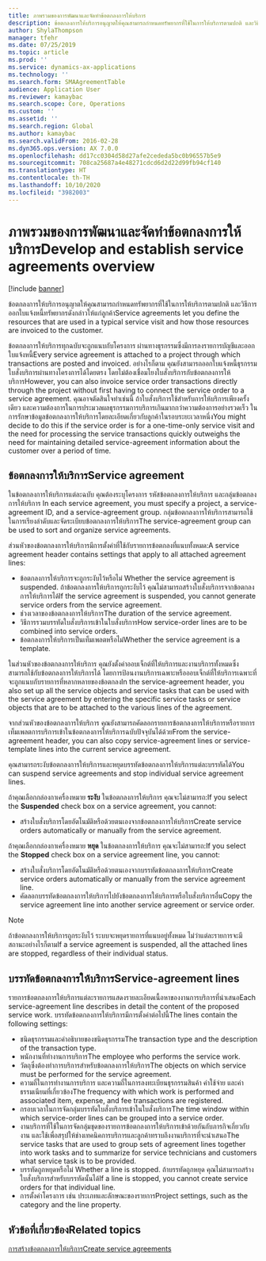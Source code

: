 ```yaml
---
title: ภาพรวมของการพัฒนาและจัดทำข้อตกลงการให้บริการ
description: ข้อตกลงการให้บริการอนุญาตให้คุณสามารถกำหนดทรัพยากรที่ใช้ในการให้บริการตามปกติ และวิธีการออกใบแจ้งหนี้ทรัพยากรดังกล่าวให้แก่ลูกค้า
author: ShylaThompson
manager: tfehr
ms.date: 07/25/2019
ms.topic: article
ms.prod: ''
ms.service: dynamics-ax-applications
ms.technology: ''
ms.search.form: SMAAgreementTable
audience: Application User
ms.reviewer: kamaybac
ms.search.scope: Core, Operations
ms.custom: ''
ms.assetid: ''
ms.search.region: Global
ms.author: kamaybac
ms.search.validFrom: 2016-02-28
ms.dyn365.ops.version: AX 7.0.0
ms.openlocfilehash: dd17cc0304d58d27afe2cededa5bc0b96557b5e9
ms.sourcegitcommit: 708ca25687a4e48271cdcd6d2d22d99fb94cf140
ms.translationtype: HT
ms.contentlocale: th-TH
ms.lasthandoff: 10/10/2020
ms.locfileid: "3982003"
---
```

# <a name="develop-and-establish-service-agreements-overview"></a><span data-ttu-id="885ba-103">ภาพรวมของการพัฒนาและจัดทำข้อตกลงการให้บริการ</span><span class="sxs-lookup"><span data-stu-id="885ba-103">Develop and establish service agreements overview</span></span>

[!include [banner](../includes/banner.md)]

<span data-ttu-id="885ba-104">ข้อตกลงการให้บริการอนุญาตให้คุณสามารถกำหนดทรัพยากรที่ใช้ในการให้บริการตามปกติ และวิธีการออกใบแจ้งหนี้ทรัพยากรดังกล่าวให้แก่ลูกค้า</span><span class="sxs-lookup"><span data-stu-id="885ba-104">Service agreements let you define the resources that are used in a typical service visit and how those resources are invoiced to the customer.</span></span>

<span data-ttu-id="885ba-105">ข้อตกลงการให้บริการทุกฉบับจะถูกแนบกับโครงการ ผ่านทางธุรกรรมซึ่งมีการลงรายการบัญชีและออกใบแจ้งหนี้</span><span class="sxs-lookup"><span data-stu-id="885ba-105">Every service agreement is attached to a project through which transactions are posted and invoiced.</span></span> <span data-ttu-id="885ba-106">อย่างไรก็ตาม คุณยังสามารถออกใบแจ้งหนี้ธุรกรรมใบสั่งบริการผ่านทางโครงการได้โดยตรง โดยไม่ต้องเชื่อมโยงใบสั่งบริการกับข้อตกลงการให้บริการ</span><span class="sxs-lookup"><span data-stu-id="885ba-106">However, you can also invoice service order transactions directly through the project without first having to connect the service order to a service agreement.</span></span> <span data-ttu-id="885ba-107">คุณอาจตัดสินใจทำเช่นนี้ ถ้าใบสั่งบริการใช้สำหรับการให้บริการเพียงครั้งเดียว และความต้องการในการประมวลผลธุรกรรมการบริการเกินมากกว่าความต้องการอย่างรวดเร็ว ในการรักษาข้อมูลข้อตกลงการให้บริการโดยละเอียดเกี่ยวกับลูกค้าในรอบระยะเวลาหนึ่ง</span><span class="sxs-lookup"><span data-stu-id="885ba-107">You might decide to do this if the service order is for a one-time-only service visit and the need for processing the service transactions quickly outweighs the need for maintaining detailed service-agreement information about the customer over a period of time.</span></span>

## <a name="service-agreement"></a><span data-ttu-id="885ba-108">ข้อตกลงการให้บริการ</span><span class="sxs-lookup"><span data-stu-id="885ba-108">Service agreement</span></span>

<span data-ttu-id="885ba-109">ในข้อตกลงการให้บริการแต่ละฉบับ คุณต้องระบุโครงการ รหัสข้อตกลงการให้บริการ และกลุ่มข้อตกลงการให้บริการ </span><span class="sxs-lookup"><span data-stu-id="885ba-109">In each service agreement, you must specify a project, a service-agreement ID, and a service-agreement group.</span></span> <span data-ttu-id="885ba-110">กลุ่มข้อตกลงการให้บริการสามารถใช้ในการเรียงลำดับและจัดระเบียบข้อตกลงการให้บริการ</span><span class="sxs-lookup"><span data-stu-id="885ba-110">The service-agreement group can be used to sort and organize service agreements.</span></span>

<span data-ttu-id="885ba-111">ส่วนหัวของข้อตกลงการให้บริการมีการตั้งค่าที่ใช้กับรายการข้อตกลงที่แนบทั้งหมด:</span><span class="sxs-lookup"><span data-stu-id="885ba-111">A service agreement header contains settings that apply to all attached agreement lines:</span></span>

-  <span data-ttu-id="885ba-112">ข้อตกลงการให้บริการจะถูกระงับไว้หรือไม่ </span><span class="sxs-lookup"><span data-stu-id="885ba-112">Whether the service agreement is suspended.</span></span> <span data-ttu-id="885ba-113">ถ้าข้อตกลงการให้บริการถูกระงับไว้ คุณไม่สามารถสร้างใบสั่งบริการจากข้อตกลงการให้บริการได้</span><span class="sxs-lookup"><span data-stu-id="885ba-113">If the service agreement is suspended, you cannot generate service orders from the service agreement.</span></span>
-  <span data-ttu-id="885ba-114">ช่วงเวลาของข้อตกลงการให้บริการ</span><span class="sxs-lookup"><span data-stu-id="885ba-114">The duration of the service agreement.</span></span>
-  <span data-ttu-id="885ba-115">วิธีการรวมบรรทัดใบสั่งบริการเข้าในใบสั่งบริการ</span><span class="sxs-lookup"><span data-stu-id="885ba-115">How service-order lines are to be combined into service orders.</span></span>
-  <span data-ttu-id="885ba-116">ข้อตกลงการให้บริการเป็นเท็มเพลตหรือไม่</span><span class="sxs-lookup"><span data-stu-id="885ba-116">Whether the service agreement is a template.</span></span>

<span data-ttu-id="885ba-117">ในส่วนหัวของข้อตกลงการให้บริการ คุณยังตั้งค่าออบเจ็กต์ที่ให้บริการและงานบริการทั้งหมดซึ่งสามารถใช้กับข้อตกลงการให้บริการได้ โดยการป้อนงานบริการเฉพาะหรือออบเจ็กต์ที่ให้บริการเฉพาะที่จะถูกแนบกับรายการที่หลากหลายของข้อตกลง</span><span class="sxs-lookup"><span data-stu-id="885ba-117">In the service-agreement header, you also set up all the service objects and service tasks that can be used with the service agreement by entering the specific service tasks or service objects that are to be attached to the various lines of the agreement.</span></span>

<span data-ttu-id="885ba-118">จากส่วนหัวของข้อตกลงการให้บริการ คุณยังสามารถคัดลอกรายการข้อตกลงการให้บริการหรือรายการเท็มเพลตการบริการเข้าในข้อตกลงการให้บริการฉบับปัจจุบันได้ด้วย</span><span class="sxs-lookup"><span data-stu-id="885ba-118">From the service-agreement header, you can also copy service-agreement lines or service-template lines into the current service agreement.</span></span>

<span data-ttu-id="885ba-119">คุณสามารถระงับข้อตกลงการให้บริการและหยุดบรรทัดข้อตกลงการให้บริการแต่ละบรรทัดได้</span><span class="sxs-lookup"><span data-stu-id="885ba-119">You can suspend service agreements and stop individual service agreement lines.</span></span>

<span data-ttu-id="885ba-120">ถ้าคุณเลือกกล่องกาเครื่องหมาย **ระงับ** ในข้อตกลงการให้บริการ คุณจะไม่สามารถ:</span><span class="sxs-lookup"><span data-stu-id="885ba-120">If you select the **Suspended** check box on a service agreement, you cannot:</span></span>

-    <span data-ttu-id="885ba-121">สร้างใบสั่งบริการโดยอัตโนมัติหรือด้วยตนเองจากข้อตกลงการให้บริการ</span><span class="sxs-lookup"><span data-stu-id="885ba-121">Create service orders automatically or manually from the service agreement.</span></span>

<span data-ttu-id="885ba-122">ถ้าคุณเลือกกล่องกาเครื่องหมาย **หยุด** ในข้อตกลงการให้บริการ คุณจะไม่สามารถ:</span><span class="sxs-lookup"><span data-stu-id="885ba-122">If you select the **Stopped** check box on a service agreement line, you cannot:</span></span>

-    <span data-ttu-id="885ba-123">สร้างใบสั่งบริการโดยอัตโนมัติหรือด้วยตนเองจากบรรทัดข้อตกลงการให้บริการ</span><span class="sxs-lookup"><span data-stu-id="885ba-123">Create service orders automatically or manually from the service agreement line.</span></span>
-    <span data-ttu-id="885ba-124">คัดลอกบรรทัดข้อตกลงการให้บริการไปยังข้อตกลงการให้บริการหรือใบสั่งบริการอื่น</span><span class="sxs-lookup"><span data-stu-id="885ba-124">Copy the service agreement line into another service agreement or service order.</span></span>


> [!NOTE]
> <span data-ttu-id="885ba-125">ถ้าข้อตกลงการให้บริการถูกระงับไว้ ระบบจะหยุดรายการที่แนบอยู่ทั้งหมด ไม่ว่าแต่ละรายการจะมีสถานะอย่างไรก็ตาม</span><span class="sxs-lookup"><span data-stu-id="885ba-125">If a service agreement is suspended, all the attached lines are stopped, regardless of their individual status.</span></span>

## <a name="service-agreement-lines"></a><span data-ttu-id="885ba-126">บรรทัดข้อตกลงการให้บริการ</span><span class="sxs-lookup"><span data-stu-id="885ba-126">Service-agreement lines</span></span>

<span data-ttu-id="885ba-127">รายการข้อตกลงการให้บริการแต่ละรายการแสดงรายละเอียดเนื้อหาของงานการบริการที่นำเสนอ</span><span class="sxs-lookup"><span data-stu-id="885ba-127">Each service-agreement line describes in detail the content of the proposed service work.</span></span> <span data-ttu-id="885ba-128">บรรทัดข้อตกลงการให้บริการมีการตั้งค่าต่อไปนี้</span><span class="sxs-lookup"><span data-stu-id="885ba-128">The lines contain the following settings:</span></span>

-  <span data-ttu-id="885ba-129">ชนิดธุรกรรมและคำอธิบายของชนิดธุรกรรม</span><span class="sxs-lookup"><span data-stu-id="885ba-129">The transaction type and the description of the transaction type.</span></span>
-  <span data-ttu-id="885ba-130">พนักงานที่ทำงานการบริการ</span><span class="sxs-lookup"><span data-stu-id="885ba-130">The employee who performs the service work.</span></span>
-  <span data-ttu-id="885ba-131">วัตถุซึ่งต้องทำการบริการสำหรับข้อตกลงการให้บริการ</span><span class="sxs-lookup"><span data-stu-id="885ba-131">The objects on which service must be performed for the service agreement.</span></span>
-  <span data-ttu-id="885ba-132">ความถี่ในการทำงานการบริการ และความถี่ในการลงทะเบียนธุรกรรมสินค้า ค่าใช้จ่าย และค่าธรรมเนียมที่เกี่ยวข้อง</span><span class="sxs-lookup"><span data-stu-id="885ba-132">The frequency with which work is performed and associated item, expense, and fee transactions are registered.</span></span>
-  <span data-ttu-id="885ba-133">กรอบเวลาในการจัดกลุ่มบรรทัดใบสั่งบริการเข้าในใบสั่งบริการ</span><span class="sxs-lookup"><span data-stu-id="885ba-133">The time window within which service-order lines can be grouped into a service order.</span></span>
-  <span data-ttu-id="885ba-134">งานบริการที่ใช้ในการจัดกลุ่มชุดของรายการข้อตกลงการให้บริการเข้าด้วยกันกับภารกิจเกี่ยวกับงาน และใช้เพื่อสรุปให้ช่างเทคนิคการบริการและลูกค้าทราบถึงงานบริการที่จะนำเสนอ</span><span class="sxs-lookup"><span data-stu-id="885ba-134">The service tasks that are used to group sets of agreement lines together into work tasks and to summarize for service technicians and customers what service task is to be provided.</span></span>
-  <span data-ttu-id="885ba-135">บรรทัดถูกหยุดหรือไม่ </span><span class="sxs-lookup"><span data-stu-id="885ba-135">Whether a line is stopped.</span></span> <span data-ttu-id="885ba-136">ถ้าบรรทัดถูกหยุด คุณไม่สามารถสร้างใบสั่งบริการสำหรับบรรทัดนั้นได้</span><span class="sxs-lookup"><span data-stu-id="885ba-136">If a line is stopped, you cannot create service orders for that individual line.</span></span>
-  <span data-ttu-id="885ba-137">การตั้งค่าโครงการ เช่น ประเภทและลักษณะของรายการ</span><span class="sxs-lookup"><span data-stu-id="885ba-137">Project settings, such as the category and the line property.</span></span>

## <a name="related-topics"></a><span data-ttu-id="885ba-138">หัวข้อที่เกี่ยวข้อง</span><span class="sxs-lookup"><span data-stu-id="885ba-138">Related topics</span></span>

[<span data-ttu-id="885ba-139">การสร้างข้อตกลงการให้บริการ</span><span class="sxs-lookup"><span data-stu-id="885ba-139">Create service agreements</span></span>](create-service-agreements.md)
